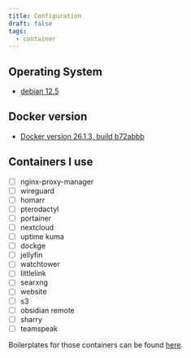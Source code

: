 ```yaml
---
title: Configuration
draft: false
tags:
  - container
---
```

## Operating System
- [debian 12.5](https://www.debian.org/News/2024/20240210)

## Docker version
- [Docker version 26.1.3, build b72abbb](https://docs.docker.com/engine/install/)
## Containers I use
- [ ] nginx-proxy-manager
- [ ] wireguard
- [ ] homarr
- [ ] pterodactyl
- [ ] portainer
- [ ] nextcloud
- [ ] uptime kuma
- [ ] dockge
- [ ] jellyfin
- [ ] watchtower
- [ ] littlelink
- [ ] searxng
- [ ] website
- [ ] s3
- [ ] obsidian remote
- [ ] sharry
- [ ] teamspeak

Boilerplates for those containers can be found [here](https://github.com/stormyark/Boilerplates).